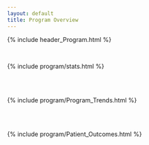 ```yaml
---
layout: default
title: Program Overview
---
```

{% include header_Program.html %}

<br>

{% include program/stats.html %}


<br><br>

{% include program/Program_Trends.html %}

<br><br>

{% include program/Patient_Outcomes.html %}
